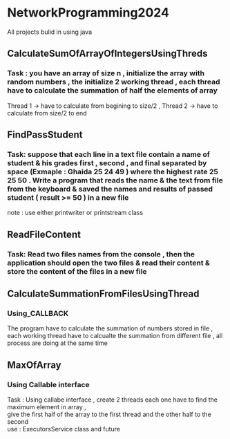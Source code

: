 # NetworkProgramming2024
All projects bulid in using java
## CalculateSumOfArrayOfIntegersUsingThreds 
### Task : you have an array of size n , initialize the array with random numbers , the initialize 2 working thread , each thread have to calculate the summation of half the elements of array 
Thread 1 -> have to calculate from begining to size/2 , Thread 2 -> have to calculate from size/2 to end 

## FindPassStudent
### Task: suppose that each line in a text file contain a name of student & his grades first , second , and final separated by space (Exmaple : Ghaida 25 24 49 ) where the highest rate 25 25 50 . Write a program that reads the name & the text from file from the keyboard & saved the names and results of passed student ( result >= 50 ) in a new file 
note : use either printwriter or printstream class

## ReadFileContent 
### Task: Read two files names from the console , then the application should open the two files & read their content  & store the content of the files in a new file 

## CalculateSummationFromFilesUsingThread
### Using_CALLBACK 
The program have to calculate the summation of numbers stored in file , each working thread  have to calcualte the summation from different file , all process are doing at  the same time

## MaxOfArray
### Using Callable interface
  Task : Using callabe interface  , create 2 threads each one have to find the maximum element in array ,   
    give the first half of the array to the first thread and the other half to the second  
    use : ExecutorsService class and future 

